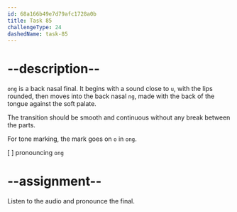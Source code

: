 ```yaml
---
id: 68a166b49e7d79afc1728a0b
title: Task 85
challengeType: 24
dashedName: task-85
---
```


<!--SPEAKING-->

<!-- (Audio) A: ong -->

# --description--

`ong` is a back nasal final. It begins with a sound close to `u`, with the lips rounded, then moves into the back nasal `ng`, made with the back of the tongue against the soft palate.

The transition should be smooth and continuous without any break between the parts.

For tone marking, the mark goes on `o` in `ong`.

[ ] pronouncing `ong`

# --assignment--

Listen to the audio and pronounce the final.
